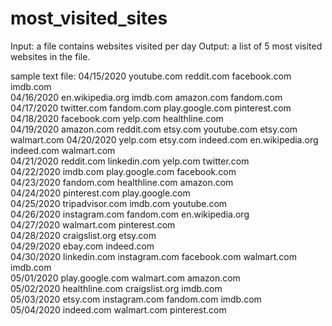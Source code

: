 # most_visited_sites

Input: a file contains websites visited per day
Output: a list of 5 most visited websites in the file. 
 
sample text file:
04/15/2020	youtube.com reddit.com facebook.com imdb.com		
04/16/2020	en.wikipedia.org imdb.com amazon.com fandom.com		
04/17/2020	twitter.com fandom.com play.google.com	pinterest.com		
04/18/2020	facebook.com yelp.com healthline.com			
04/19/2020	amazon.com reddit.com etsy.com youtube.com etsy.com walmart.com
04/20/2020	yelp.com etsy.com indeed.com en.wikipedia.org indeed.com walmart.com	
04/21/2020	reddit.com linkedin.com	yelp.com twitter.com		
04/22/2020	imdb.com play.google.com facebook.com			
04/23/2020	fandom.com healthline.com amazon.com			
04/24/2020	pinterest.com play.google.com				
04/25/2020	tripadvisor.com	imdb.com youtube.com			
04/26/2020	instagram.com fandom.com en.wikipedia.org			
04/27/2020	walmart.com pinterest.com				
04/28/2020	craigslist.org etsy.com				
04/29/2020	ebay.com indeed.com				
04/30/2020	linkedin.com instagram.com facebook.com	walmart.com imdb.com		
05/01/2020	play.google.com	walmart.com amazon.com			
05/02/2020	healthline.com craigslist.org imdb.com			
05/03/2020	etsy.com instagram.com fandom.com imdb.com			
05/04/2020	indeed.com walmart.com pinterest.com
